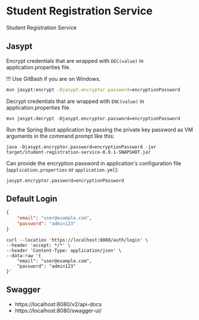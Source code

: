 # Student Registration Service

Student Registration Service

## Jasypt

Encrypt credentials that are wrapped with `DEC(value)` in application.properties file.

!!! Use GitBash if you are on Windows.

```sh
mvn jasypt:encrypt -Djasypt.encryptor.password=encryptionPassword
```

Decrypt credentials that are wrapped with `ENC(value)` in application.properties file.

```shell
mvn jasypt:decrypt -Djasypt.encryptor.password=encryptionPassword
```

Run the Spring Boot application by passing the private key password as VM arguments in the command prompt like this:

```shell
java -Djasypt.encryptor.password=encryptionPassword -jar target/student-registration-service-0.0.1-SNAPSHOT.jar
```

Can provide the encryption password in application's configuration file (`application.properties` or `application.yml`):

```shell
jasypt.encryptor.password=encryptionPassword
```

## Default Login

```json
{
    "email": "user@example.com",
    "password": "admin123"
}
```

```shell
curl --location 'https://localhost:8080/auth/login' \
--header 'accept: */*' \
--header 'Content-Type: application/json' \
--data-raw '{
    "email": "user@example.com",
    "password": "admin123"
}'
```

## Swagger

- https://localhost:8080/v2/api-docs
- https://localhost:8080/swagger-ui/

